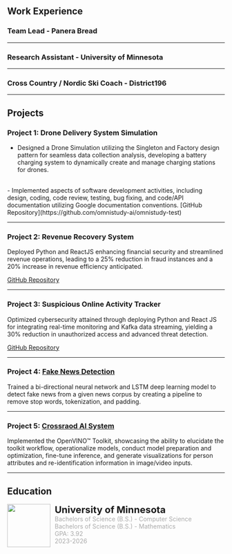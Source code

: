 
## Work Experience
### Team Lead - Panera Bread

---

### Research Assistant - University of Minnesota

---

### Cross Country / Nordic Ski Coach - District196


---

## Projects

### Project 1: Drone Delivery System Simulation
- Designed a Drone Simulation utilizing the Singleton and Factory design pattern for seamless data collection analysis, developing a battery charging system to dynamically create and manage charging stations for drones.
<br/>
- Implemented aspects of software development activities, including design, coding, code review, testing, bug fixing, and code/API documentation utilizing Google documentation conventions.
<!-- <img src="images/omnistudy.png" height="300" width="500"/><br/> -->
[GitHub Repository](https://github.com/omnistudy-ai/omnistudy-test)

---

### Project 2: Revenue Recovery System
Deployed Python and ReactJS enhancing financial security and streamlined revenue operations, leading to a 25% reduction in fraud instances and a 20% increase in revenue efficiency anticipated.
<!-- <img src="images/greenChoice.png" height="300" width="500"/><br/> -->
[GitHub Repository](https://github.umn.edu/GDSC/greenchoice)

--- 

### Project 3: Suspicious Online Activity Tracker
Optimized cybersecurity attained through deploying Python and React JS for integrating real-time monitoring and Kafka data streaming, yielding a 30% reduction in unauthorized access and advanced threat detection.
<!-- <img src="images/greenChoice.png" height="300" width="500"/><br/> -->
[GitHub Repository](https://github.umn.edu/GDSC/greenchoice)

--- 

### Project 4: [Fake News Detection](https://github.umn.edu/GDSC/greenchoice)
Trained a bi-directional neural network and LSTM deep learning model to detect fake news from a given news corpus by creating a pipeline to remove stop words, tokenization, and padding.
<!-- <img src="images/greenChoice.png" height="300" width="500"/><br/> -->
<!-- [GitHub Repository](https://github.umn.edu/GDSC/greenchoice) -->

--- 

### Project 5: [Crossraod AI System](https://github.umn.edu/GDSC/greenchoice)
Implemented the OpenVINO™ Toolkit, showcasing the ability to elucidate the toolkit workflow, operationalize models, conduct model preparation and optimization, fine-tune inference, and generate visualizations for person attributes and re-identification information in image/video inputs.
<!-- <img src="images/greenChoice.png" height="300" width="500"/><br/> -->
<!-- [GitHub Repository](https://github.umn.edu/GDSC/greenchoice) -->

--- 


## Education
<div style="display: flex; flex-direction: row; gap: 10px;">
    <img src="images/umn.jpeg" height="100" width="100"/>
    <div style="display: flex; flex-direction: column">
        <p style="font-weight: bold; font-size: 22px; margin: 0;">University of Minnesota</p>
        <p style="color: #ababab; margin: 0;">Bachelors of Science (B.S.) - Computer Science</p>
        <p style="color: #ababab; margin: 0;">Bachelors of Science (B.S.) - Mathematics</p>
        <p style="color: #ababab; margin: 0;">GPA: 3.92</p>
        <p style="color: #ababab; margin: 0;">2023-2026</p>
    </div>
</div>

